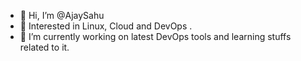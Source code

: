 - 👋 Hi, I’m @AjaySahu
- 👀 Interested in Linux, Cloud and DevOps . 
- 🌱 I’m currently working on latest DevOps tools and learning stuffs related to it. 

<!---
ajaydeosahu/ajaydeosahu is a ✨ special ✨ repository because its `README.md` (this file) appears on your GitHub profile.
You can click the Preview link to take a look at your changes.
--->
